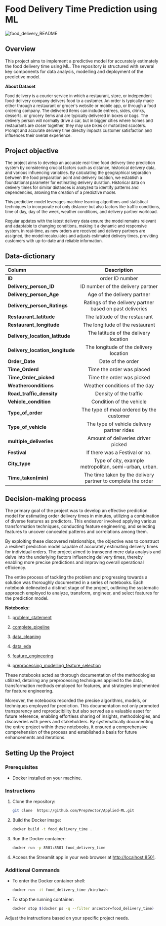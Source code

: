 # Food Delivery Time Prediction using ML
![food_delivery_README](https://github.com/PrepVector/applied-ml-uber-eta-prediction/blob/main/assets/food_delivery_README.jpg)

## Overview

This project aims to implement a predictive model for accurately estimately the food delivery time using ML. The repository is structured with several key components for data analysis, modelling and deployment of the predictive model.

**About Dataset**

<font size="2">Food delivery is a courier service in which a restaurant, store, or independent food-delivery company delivers food to a customer. An order is typically made either through a restaurant or grocer's website or mobile app, or through a food ordering company. The delivered items can include entrees, sides, drinks, desserts, or grocery items and are typically delivered in boxes or bags. The delivery person will normally drive a car, but in bigger cities where homes and restaurants are closer together, they may use bikes or motorized scooters. Prompt and accurate delivery time directly impacts customer satisfaction and influences their overall experience.</font>

## Project objective

<font size="2">The project aims to develop an accurate real-time food delivery time prediction system by considering crucial factors such as distance, historical delivery data, and various influencing variables. By calculating the geographical separation between the food preparation point and delivery location, we establish a foundational parameter for estimating delivery duration. Historical data on delivery times for similar distances is analyzed to identify patterns and dependencies, allowing the creation of a predictive model.

This predictive model leverages machine learning algorithms and statistical techniques to incorporate not only distance but also factors like traffic conditions, time of day, day of the week, weather conditions, and delivery partner workload.

Regular updates with the latest delivery data ensure the model remains relevant and adaptable to changing conditions, making it a dynamic and responsive system. In real-time, as new orders are received and delivery partners are assigned, the model recalculates and adjusts estimated delivery times, providing customers with up-to-date and reliable information.</font>

## Data-dictionary

|Column|Description |
| :------------ |:---------------:|
|**ID**|order ID number| 
|**Delivery_person_ID**|ID number of the delivery partner|
|**Delivery_person_Age**|Age of the delivery partner|
|**Delivery_person_Ratings**|Ratings of the delivery partner based on past deliveries|
|**Restaurant_latitude**|The latitude of the restaurant|
|**Restaurant_longitude**|The longitude of the restaurant|
|**Delivery_location_latitude**|The latitude of the delivery location|
|**Delivery_location_longitude**|The longitude of the delivery location|
|**Order_Date**|Date of the order|
|**Time_Orderd**|Time the order was placed|
|**Time_Order_picked**|Time the order was picked|
|**Weatherconditions**|Weather conditions of the day|
|**Road_traffic_density**|Density of the traffic|
|**Vehicle_condition**|Condition of the vehicle|
|**Type_of_order**|The type of meal ordered by the customer|
|**Type_of_vehicle**|The type of vehicle delivery partner rides|
|**multiple_deliveries**|Amount of deliveries driver picked|
|**Festival**|If there was a Festival or no.|
|**City_type**|Type of city, example metropolitan, semi-urban, urban.|
|**Time_taken(min)**| The time taken by the delivery partner to complete the order|

## Decision-making process

The primary goal of the project was to develop an effective prediction model for estimating order delivery times in minutes, utilizing a combination of diverse features as predictors. This endeavor involved applying various transformation techniques, conducting feature engineering, and selecting features to uncover concealed patterns and correlations among them.

By exploiting these discovered relationships, the objective was to construct a resilient prediction model capable of accurately estimating delivery times for individual orders. The project aimed to transcend mere data analysis and delve into the underlying factors influencing delivery times, thereby enabling more precise predictions and improving overall operational efficiency.

The entire process of tackling the problem and progressing towards a solution was thoroughly documented in a series of notebooks. Each notebook delineated a distinct stage of the project, outlining the systematic approach employed to analyze, transform, engineer, and select features for the prediction model.

**Notebooks:**

1. [problem_statement](https://github.com/PrepVector/applied-ml-uber-eta-prediction/blob/main/notebooks/00_problem_statement.ipynb)

2. [complete_pipeline](https://github.com/PrepVector/applied-ml-uber-eta-prediction/blob/main/notebooks/05_complete_pipeline.ipynb)

3. [data_cleaning](https://github.com/PrepVector/applied-ml-uber-eta-prediction/blob/main/notebooks/01_data_cleaning.ipynb)

4. [data_eda](https://github.com/PrepVector/applied-ml-uber-eta-prediction/blob/main/notebooks/02_data_eda.ipynb)

5. [feature_engineering](https://github.com/PrepVector/applied-ml-uber-eta-prediction/blob/main/notebooks/03_feature_engineering.ipynb)

6. [preprocessing_modelling_feature_selection](https://github.com/PrepVector/applied-ml-uber-eta-prediction/blob/main/notebooks/04_preprocessing_modelling_feature_selection.ipynb)

These notebooks acted as thorough documentation of the methodologies utilized, detailing any preprocessing techniques applied to the data, transformation methods employed for features, and strategies implemented for feature engineering.

Moreover, the notebooks recorded the precise algorithms, models, or techniques employed for prediction. This documentation not only promoted transparency and reproducibility but also served as a valuable asset for future reference, enabling effortless sharing of insights, methodologies, and discoveries with peers and stakeholders. By systematically documenting the entire project within these notebooks, it ensured a comprehensive comprehension of the process and established a basis for future enhancements and iterations.


## Setting Up the Project

### Prerequisites

- Docker installed on your machine.

### Instructions

1. Clone the repository:

    ```bash
    git clone  https://github.com/PrepVector/Applied-ML.git
    ```

2. Build the Docker image:

    ```bash
    docker build -t food_delivery_time .
    ```

3. Run the Docker container:

    ```bash
    docker run -p 8501:8501 food_delivery_time
    ```

4. Access the Streamlit app in your web browser at [http://localhost:8501](http://localhost:8501).

### Additional Commands

- To enter the Docker container shell:

    ```bash
    docker run -it food_delivery_time /bin/bash
    ```

- To stop the running container:

    ```bash
    docker stop $(docker ps -q --filter ancestor=food_delivery_time)
    ```

Adjust the instructions based on your specific project needs.
